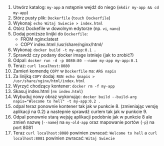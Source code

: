 1. Utwórz katalog: `my-app` a nstępnie wejdź do niego (`mkdir my-app && cd my-app`)
2. Stórz pusty plik: `Dockerfile` (`touch Dockerfile`)
3. Wykonaj: `echo Witaj Swiecie > index.html`
4. Otórz Dockefile w dowolnym edytorze (np. `vi`, `nano`)
5. Dodaj poniższe linijki do `Dockerfile`:
    * FROM nginx:latest
    * COPY index.html /usr/share/nginx/html/
6. Wykonaj: `docker build -t my-app:0.1 .`
7. Sprawdź czy podany docker image istnieje (jak to zrobić?)
8. Odpal: `docker run -d -p 8080:80 --name my-app my-app:0.1`
9. Teraz: `curl localhost:8080`
10. Zamień komendę `COPY` w `Dockerfile` na: `ARG napis`
11. Za linijką `COPY` dodaj: `RUN echo $napis > /usr/share/nginx/html/index.html`
12. Wyrzyć chodzący kontener: `docker rm -f my-app`
13. Skasuj index.html (`rm index.html`)
14. Wybuduj nowy obraz wykonując: `docker build --build-arg napis="Wlecome to hell" -t my-app:0.2 .`
15. odpal teraz ponownie kontener tak jak w punkcie 8. (zmieniając versję aplikacji na 0.2) a nastepnie sprawdź curlem tak jak w punkcie 9.
16. Odpal ponownie starą wejsję aplikacji podobnie jak w punkcie 8 ale zmień nazwę (`--name`) na `my-old-app` oraz mapowanie portów (`-p`) na port 8081
17. Teraz `curl localhost:8080` powinien zwracać: `Welcome to hell` a `curl localhost:8081` powinien zwracać: `Witaj Swiecie`
